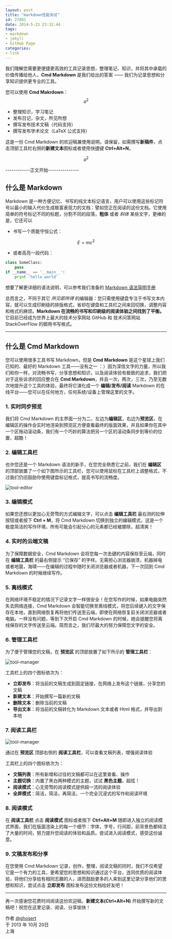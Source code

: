```yaml
---
layout: post
title: "markdown性能测试"
id: 27001
date: 2014-5-23 23:32:44
tags: 
- markdown
- jekyll
- GitHub Page
categories: 
- link
---
```

我们理解您需要更便捷更高效的工具记录思想，整理笔记、知识，并将其中承载的价值传播给他人，**Cmd Markdown** 是我们给出的答案 —— 我们为记录思想和分享知识提供更专业的工具。

您可以使用 **Cmd Makrdown**：
$$a^2$$
* 整理知识，学习笔记
* 发布日记，杂文，所见所想
* 撰写发布技术文稿（代码支持）
* 撰写发布学术论文（LaTeX 公式支持）

这是一份 Cmd Markdown
的欢迎稿兼使用说明，请保留，如需撰写**新稿件**，点击顶部工具栏右侧的**新建文本**图标或者使用快捷键 **Ctrl+Alt+N**。

$$a^2$$

------------正文开始---------------
## 什么是 Markdown

Markdown 是一种方便记忆、书写的纯文本标记语言，用户可以使用这些标记符号以最小的输入代价生成极富表现力的文档：譬如您正在阅读的这份文档。它使用简单的符号标记不同的标题，分割不同的段落，**粗体** 或者 *斜体* 某些文字，更棒的是，它还可以

* 书写一个质能守恒公式：

 $$E=mc^2$$

* 或者高亮一段代码：

```python
class SomeClass:
    pass
if __name__ == '__main__':
    print 'hello world'
```
想要了解更详细的语法说明，可以参考我们准备的 [Markdown 语法简明手册][1]

总而言之，不同于其它 *所见即所得* 的编辑器：您只需使用键盘专注于书写文本内容，就可以生成印刷级的排版格式，省却在键盘和工具栏之间来回切换，调整内容和格式的麻烦。**Markdown 在流畅的书写和印刷级的阅读体验之间找到了平衡。** 它目前已经成为世界上最大的技术分享网站 GitHub 和 技术问答网站 StackOverFlow 的御用书写格式。

---

## 什么是 Cmd Markdown

您可以使用很多工具书写 Markdown，但是 **Cmd Markdown** 是这个星球上我们已知的、最好的 Markdown 工具——没有之一 ：）因为深信文字的力量，所以我们和你一样，对流畅书写，分享思想和知识，以及阅读体验有极致的追求，我们把对于这些诉求的回应整合在 **Cmd Markdown**，并且一次，两次，三次，乃至无数次地提升这个工具的体验，最终将它演化成一个 **编辑/发布/阅读** Markdown 的在线平台——您可以在任何地方，任何系统/设备上管理这里的文字。

### 1. 实时同步预览

我们将 Cmd Markdown 的主界面一分为二，左边为**编辑区**，右边为**预览区**，在编辑区的操作会实时地渲染到预览区方便查看最终的版面效果，并且如果你在其中一个区拖动滚动条，我们有一个巧妙的算法把另一个区的滚动条同步到等价的位置，超酷！

### 2. 编辑工具栏

也许您还是一个 Markdown 语法的新手，在您完全熟悉它之前，我们在 **编辑区** 的顶部放置了一个如下图所示的工具栏，您可以使用鼠标在工具栏上调整格式，不过我们仍旧鼓励你使用键盘标记格式，提高书写的流畅度。

![tool-editor](http://www.zybuluo.com/static/img/toolbar-editor.png)

### 3. 编辑模式

如果您还想以更加心无旁骛的方式编辑文字，可以点击 **编辑工具栏** 最右测的拉伸按钮或者按下 **Ctrl + M**，将 Cmd Markdown 切换到独立的编辑模式，这是一个极度简洁的写作环境，所有可能会引起分心的元素都已经被挪除，超清爽！

### 4. 实时的云端文稿

为了保障数据安全，Cmd Markdown 会将您每一次击键的内容保存至云端，同时在 **编辑工具栏** 的最右侧提示 “已保存” 的字样。无需担心浏览器崩溃，机器掉电或者地震，海啸——在编辑的过程中随时关闭浏览器或者机器，下一次回到 Cmd Markdown 的时候继续写作。

### 5. 离线模式

在网络环境不稳定的情况下记录文字一样很安全！在您写作的时候，如果电脑突然失去网络连接，Cmd Markdown 会智能切换至离线模式，将您后续键入的文字保存在本地，直到网络恢复再将他们传送至云端，即使在网络恢复前关闭浏览器或者电脑，一样没有问题，等到下次开启 Cmd Markdown 的时候，她会提醒您将离线保存的文字传送至云端。简而言之，我们尽最大的努力保障您文字的安全。

### 6. 管理工具栏

为了便于管理您的文稿，在 **预览区** 的顶部放置了如下所示的 **管理工具栏**：

![tool-manager](http://www.zybuluo.com/static/img/toolbar-manager.png)

工具栏上的四个图标依次为：

* **立即发布**：将当前的文稿生成到固定链接，在网络上发布这个链接，分享您的文稿
* **新建文本**：开始撰写一篇新的文稿
* **删除文本**：删除当前的文稿
* **导出文本**：将当前的文稿转化为 Markdown 文本或者 Html 格式，并导出到本地

### 7. 阅读工具栏

![tool-manager](http://www.zybuluo.com/static/img/toolbar-reader.png)

通过在 **预览区** 顶部右侧的 **阅读工具栏**，可以查看文稿列表，增强阅读体验

工具栏上的四个图标依次为：

* **文稿列表**：所有新增和过往的文稿都可以在这里查看、操作
* **主题切换**：内置了黑白两种模式的主题，试试 **黑色主题**，超炫！
* **阅读模式**：心无旁骛的阅读模式提供超一流的阅读体验
* **全屏模式**：简洁，简洁，再简洁，一个完全沉浸式的写作和阅读环境

### 8. 阅读模式

在 **阅读工具栏** 点击 **阅读模式** 图标或者按下 **Ctrl+Alt+M** 随即进入独立的阅读模式界面，我们在版面渲染上的每一个细节：字体，字号，行间距，前背景色都倾注了大量的时间，努力提升您阅读的体验和品质。尝试进入阅读模式，感受这份诚意。

### 9. 文稿发布和分享

在您使用 Cmd Markdown 记录，创作，整理，阅读文稿的同时，我们不仅希望它是一个有力的工具，更希望您的思想和知识通过这个平台，连同优质的阅读体验，将他们分享给有相同志趣的人，进而鼓励更多的人来到这里记录分享他们的思想和知识，尝试点击 **立即发布** 图标发布这份文档给好友吧！

------

再一次感谢您花费时间阅读这份欢迎稿，**新建文本(Ctrl+Alt+N)** 开始撰写新的文稿吧！祝您在这里记录、阅读、分享愉快！

作者 [@ghosert][2]     
于 2013 年 10月 20日    
上海

[1]: http://www.zybuluo.com/mdeditor?url=http://www.zybuluo.com/static/editor/md-help.markdown
[2]: http://weibo.com/ghosert
